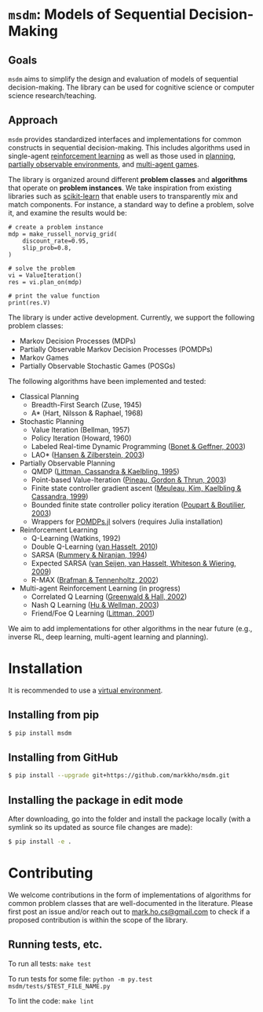 # `msdm`: Models of Sequential Decision-Making

## Goals
`msdm` aims to simplify the design and evaluation of
models of sequential decision-making. The library
can be used for cognitive science or computer
science research/teaching.

## Approach
`msdm` provides standardized interfaces and implementations
for common constructs in sequential
decision-making. This includes algorithms used in single-agent
[reinforcement learning](https://en.wikipedia.org/wiki/Reinforcement_learning)
as well as those used in
[planning](https://en.wikipedia.org/wiki/Automated_planning_and_scheduling),
[partially observable environments](https://en.wikipedia.org/wiki/Partially_observable_Markov_decision_process),
and [multi-agent games](https://en.wikipedia.org/wiki/Stochastic_game).

The library is organized around different **problem classes**
and **algorithms** that operate on **problem instances**.
We take inspiration from existing libraries such as
[scikit-learn](https://scikit-learn.org/) that
enable users to transparently mix and match components.
For instance, a standard way to define a problem, solve it,
and examine the results would be:

```
# create a problem instance
mdp = make_russell_norvig_grid(
    discount_rate=0.95,
    slip_prob=0.8,
)

# solve the problem
vi = ValueIteration()
res = vi.plan_on(mdp)

# print the value function
print(res.V)
```

The library is under active development. Currently,
we support the following problem classes:

- Markov Decision Processes (MDPs)
- Partially Observable Markov Decision Processes (POMDPs)
- Markov Games
- Partially Observable Stochastic Games (POSGs)

The following algorithms have been implemented and
tested:

- Classical Planning
    - Breadth-First Search (Zuse, 1945)
    - A* (Hart, Nilsson & Raphael, 1968)
- Stochastic Planning
    - Value Iteration (Bellman, 1957)
    - Policy Iteration (Howard, 1960)
    - Labeled Real-time Dynamic Programming ([Bonet & Geffner, 2003](https://www.aaai.org/Papers/ICAPS/2003/ICAPS03-002.pdf))
    - LAO* ([Hansen & Zilberstein, 2003](https://www.sciencedirect.com/science/article/pii/S0004370201001060))
- Partially Observable Planning
    - QMDP ([Littman, Cassandra & Kaelbling, 1995](https://www.sciencedirect.com/science/article/pii/B9781558603776500529))
    - Point-based Value-Iteration ([Pineau, Gordon & Thrun, 2003](https://dl.acm.org/doi/abs/10.5555/1630659.1630806))
    - Finite state controller gradient ascent ([Meuleau, Kim, Kaelbling & Cassandra, 1999](https://arxiv.org/abs/1301.6720))
    - Bounded finite state controller policy iteration ([Poupart & Boutilier, 2003](https://dl.acm.org/doi/abs/10.5555/2981345.2981448))
    - Wrappers for [POMDPs.jl](https://juliapomdp.github.io/POMDPs.jl/latest/) solvers (requires Julia installation)
- Reinforcement Learning
    - Q-Learning (Watkins, 1992)
    - Double Q-Learning ([van Hasselt, 2010](https://proceedings.neurips.cc/paper/2010/hash/091d584fced301b442654dd8c23b3fc9-Abstract.html))
    - SARSA ([Rummery & Niranjan, 1994](https://citeseerx.ist.psu.edu/viewdoc/download?doi=10.1.1.17.2539&rep=rep1&type=pdf))
    - Expected SARSA ([van Seijen, van Hasselt, Whiteson & Wiering, 2009](https://ieeexplore.ieee.org/abstract/document/4927542))
    - R-MAX ([Brafman & Tennenholtz, 2002](https://www.jmlr.org/papers/volume3/brafman02a/brafman02a.pdf))
- Multi-agent Reinforcement Learning (in progress)
    - Correlated Q Learning ([Greenwald & Hall, 2002](https://dl.acm.org/doi/abs/10.5555/3041838.3041869))
    - Nash Q Learning ([Hu & Wellman, 2003](https://dl.acm.org/doi/abs/10.5555/945365.964288))
    - Friend/Foe Q Learning ([Littman, 2001](https://dl.acm.org/doi/abs/10.5555/645530.655661))

We aim to add implementations for other algorithms in the
near future (e.g., inverse RL, deep learning, multi-agent learning and planning).

# Installation

It is recommended to use a [virtual environment](https://virtualenv.pypa.io/en/latest/index.html).

## Installing from pip

```bash
$ pip install msdm
```

## Installing from GitHub
```bash
$ pip install --upgrade git+https://github.com/markkho/msdm.git
```

## Installing the package in edit mode

After downloading, go into the folder and install the package locally
(with a symlink so its updated as source file changes are made):

```bash
$ pip install -e .
```

# Contributing

We welcome contributions in the form of implementations of
algorithms for common problem classes that are
well-documented in the literature. Please first
post an issue and/or
reach out to <mark.ho.cs@gmail.com>
to check if a proposed contribution is within the
scope of the library.

## Running tests, etc.

To run all tests: `make test`

To run tests for some file: `python -m py.test msdm/tests/$TEST_FILE_NAME.py`

To lint the code: `make lint`
